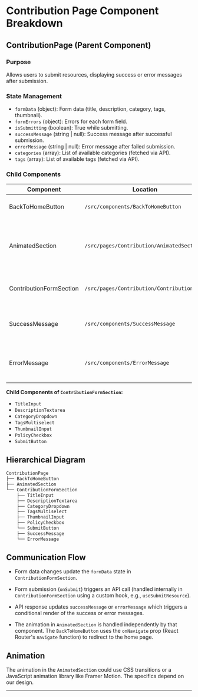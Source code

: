 # Contribution Page Component Breakdown

## ContributionPage (Parent Component)

### Purpose

Allows users to submit resources, displaying success or error messages after submission.

### State Management

* `formData` (object): Form data (title, description, category, tags, thumbnail).
* `formErrors` (object): Errors for each form field.
* `isSubmitting` (boolean): True while submitting.
* `successMessage` (string | null): Success message after successful submission.
* `errorMessage` (string | null): Error message after failed submission.
* `categories` (array): List of available categories (fetched via API).
* `tags` (array): List of available tags (fetched via API).

### Child Components

| Component             | Location                               | Props                                                    | Purpose                                                                         | Data Source      |
|----------------------|----------------------------------------|---------------------------------------------------------|---------------------------------------------------------------------------------|-------------------|
| BackToHomeButton      | `/src/components/BackToHomeButton`     | `onNavigate`                                           | Navigates back to the home page.                                                 | N/A              |
| AnimatedSection       | `/src/pages/Contribution/AnimatedSection` | None                                                    | Animated section (rocket graphic, possibly using Framer Motion)                | N/A              |
| ContributionFormSection | `/src/pages/Contribution/ContributionForm` | `categories`, `tags`, `onSubmit`, `formData`, `formErrors`          | Handles the resource submission form                                           | API calls (hooks) |
| SuccessMessage        | `/src/components/SuccessMessage`       | `successMessage`                                           | Displays success message (conditionally rendered)                            | `ContributionFormSection` |
| ErrorMessage          | `/src/components/ErrorMessage`         | `errorMessage`                                          | Displays error message (conditionally rendered)                              | `ContributionFormSection` |

**Child Components of `ContributionFormSection`:**

* `TitleInput`
* `DescriptionTextarea`
* `CategoryDropdown`
* `TagsMultiselect`
* `ThumbnailInput`
* `PolicyCheckbox`
* `SubmitButton`

## Hierarchical Diagram

```bash
ContributionPage
├── BackToHomeButton
├── AnimatedSection
└── ContributionFormSection
    ├── TitleInput
    ├── DescriptionTextarea
    ├── CategoryDropdown
    ├── TagsMultiselect
    ├── ThumbnailInput
    ├── PolicyCheckbox
    └── SubmitButton
    ├── SuccessMessage
    └── ErrorMessage
```

## Communication Flow

* Form data changes update the `formData` state in `ContributionFormSection`.

* Form submission (`onSubmit`) triggers an API call (handled internally in `ContributionFormSection` using a custom hook, e.g., `useSubmitResource`).

* API response updates `successMessage` or `errorMessage` which triggers a conditional render of the success or error messages.

* The animation in `AnimatedSection` is handled independently by that component.  The `BackToHomeButton` uses the `onNavigate` prop (React Router's `navigate` function) to redirect to the home page.

## Animation

The animation in the `AnimatedSection` could use CSS transitions or a JavaScript animation library like Framer Motion. The specifics depend on our design.

---
